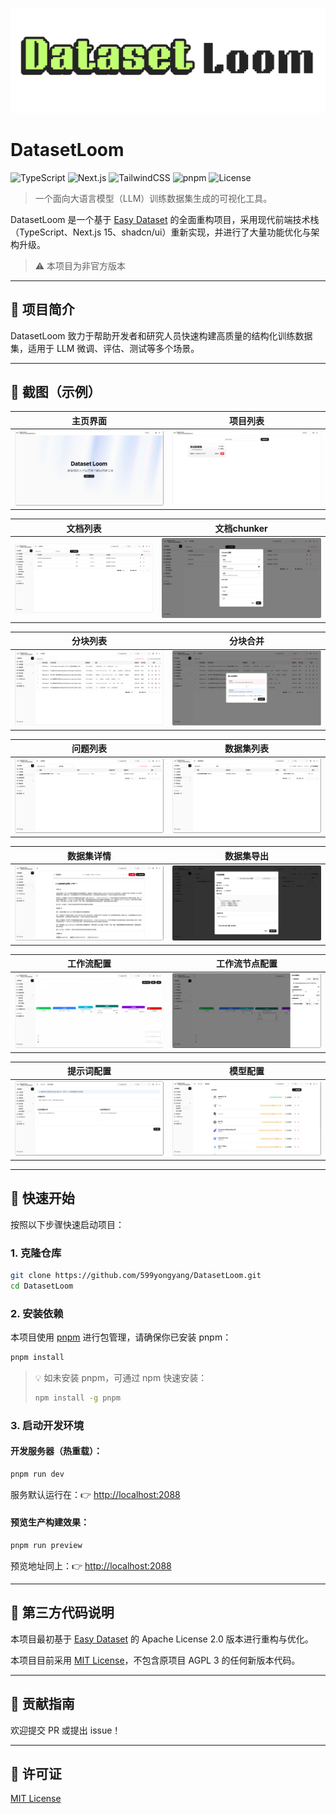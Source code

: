 ![DatasetLoom](/public/full-logo.svg)

# DatasetLoom

![TypeScript](https://img.shields.io/badge/TypeScript-007ACC?logo=TypeScript&logoColor=white)
![Next.js](https://img.shields.io/badge/Next.js-black?logo=nextdotjs&logoColor=white)
![TailwindCSS](https://img.shields.io/badge/Tailwind_CSS-38B2AC?logo=tailwind-css&logoColor=white)
![pnpm](https://img.shields.io/badge/pnpm-F44F44?logo=pnpm&logoColor=white)
![License](https://img.shields.io/badge/license-MIT-blue.svg)

[//]: # '![Build Status](https://img.shields.io/github/actions/workflow/status/599yongyang/DatasetLoom/build.yml?branch=main )'
[//]: # '![GitHub Issues](https://img.shields.io/github/issues/599yongyang/DatasetLoom )'
[//]: # '![GitHub Stars](https://img.shields.io/github/stars/599yongyang/DatasetLoom?style=social )'
[//]: # '![Last Commit](https://img.shields.io/github/last-commit/599yongyang/DatasetLoom )'

> 一个面向大语言模型（LLM）训练数据集生成的可视化工具。

DatasetLoom 是一个基于 [Easy Dataset](https://github.com/ConardLi/easy-dataset) 的全面重构项目，采用现代前端技术栈（TypeScript、Next.js
15、shadcn/ui）重新实现，并进行了大量功能优化与架构升级。

> ⚠️ 本项目为非官方版本

---

## 🧩 项目简介

DatasetLoom 致力于帮助开发者和研究人员快速构建高质量的结构化训练数据集，适用于 LLM 微调、评估、测试等多个场景。

---

## 📸 截图（示例）

| 主页界面                                 | 项目列表                                             |
| ---------------------------------------- | ---------------------------------------------------- |
| ![主页截图](/public/screenshot/home.png) | ![项目列表截图](/public/screenshot/project-list.png) |

| 文档列表                                              | 文档chunker                                        |
| ----------------------------------------------------- | -------------------------------------------------- |
| ![文献列表截图](/public/screenshot/document-list.png) | ![文档chunker截图](/public/screenshot/chunker.png) |

| 分块列表                                           | 分块合并                                            |
| -------------------------------------------------- | --------------------------------------------------- |
| ![分块列表截图](/public/screenshot/chunk-list.png) | ![分块合并截图](/public/screenshot/chunk-merge.png) |

| 问题列表                                              | 数据集列表                                           |
| ----------------------------------------------------- | ---------------------------------------------------- |
| ![问题列表截图](/public/screenshot/question-list.png) | ![分块合并截图](/public/screenshot/dataset-list.png) |

| 数据集详情                                             | 数据集导出                                               |
| ------------------------------------------------------ | -------------------------------------------------------- |
| ![数据集详情截图](/public/screenshot/dataset-info.png) | ![数据集导出截图](/public/screenshot/dataset-export.png) |

| 工作流配置                                         | 工作流节点配置                                                |
| -------------------------------------------------- | ------------------------------------------------------------- |
| ![工作流配置截图](/public/screenshot/workflow.png) | ![工作流节点配置截图](/public/screenshot/workflow-config.png) |

| 提示词配置                                               | 模型配置                                             |
| -------------------------------------------------------- | ---------------------------------------------------- |
| ![提示词配置截图](/public/screenshot/project-prompt.png) | ![模型列表截图](/public/screenshot/model-config.png) |

---

## 🚀 快速开始

按照以下步骤快速启动项目：

### 1. 克隆仓库

```bash
git clone https://github.com/599yongyang/DatasetLoom.git
cd DatasetLoom
```

### 2. 安装依赖

本项目使用 [pnpm](https://pnpm.io/) 进行包管理，请确保你已安装 pnpm：

```bash
pnpm install
```

> 💡 如未安装 pnpm，可通过 npm 快速安装：
>
> ```bash
> npm install -g pnpm
> ```

### 3. 启动开发环境

#### 开发服务器（热重载）：

```bash
pnpm run dev
```

服务默认运行在：👉 [http://localhost:2088](http://localhost:2088)

#### 预览生产构建效果：

```bash
pnpm run preview
```

预览地址同上：👉 [http://localhost:2088](http://localhost:2088)

---

## 📜 第三方代码说明

本项目最初基于 [Easy Dataset](https://github.com/ConardLi/easy-dataset) 的 Apache License 2.0 版本进行重构与优化。

本项目目前采用 [MIT License](LICENSE)，不包含原项目 AGPL 3 的任何新版本代码。

---

## 🤝 贡献指南

欢迎提交 PR 或提出 issue！

---

## 📜 许可证

[MIT License](LICENSE)
